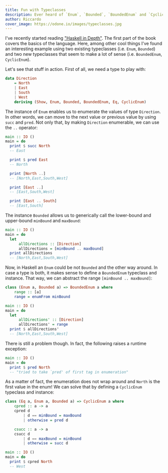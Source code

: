 ```yaml
---
title: Fun with Typeclasses
description: Ever heard of `Enum`, `Bounded`, `BoundedEnum` and `CyclicEnum`?
author: Riccardo
cover_image: https://odone.io/images/typeclasses.jpg
---
```


I've recently started reading ["Haskell in Depth"](https://www.manning.com/books/haskell-in-depth). The first part of the book covers the basics of the language. Here, among other cool things I've found an interesting example using two existing typeclasses (i.e. `Enum`, `Bounded`) and two new typeclasses that seem to make a lot of sense (i.e. `BoundedEnum`, `CyclicEnum`).

Let's see that stuff in action. First of all, we need a type to play with:

```hs
data Direction
    = North
    | East
    | South
    | West
    deriving (Show, Enum, Bounded, BoundedEnum, Eq, CyclicEnum)
```

The instance of `Enum` enables us to enumerate the values of type `Direction`. In other words, we can move to the next value or previous value by using `succ` and `pred`. Not only that, by making `Direction` enumerable, we can use the `..` operator:

```hs
main :: IO ()
main = do
  print $ succ North
  -- East

  print $ pred East
  -- North

  print [North ..]
  -- [North,East,South,West]

  print [East ..]
  -- [East,South,West]

  print [East .. South]
  -- [East,South]
```

The instance `Bounded` allows us to generically call the lower-bound and upper-bound `minBound` and `maxBound`:

```hs
main :: IO ()
main = do
  let
      allDirections :: [Direction]
      allDirections = [minBound .. maxBound]
  print allDirections
  -- [North,East,South,West]
```

Now, in Haskell an `Enum` could be not `Bounded` and the other way around. In case a type is both, it makes sense to define a `BoundedEnum` typeclass and instance. That way, we can abstract the range `[minBound .. maxBound]`:

```hs
class (Enum a, Bounded a) => BoundedEnum a where
    range :: [a]
    range = enumFrom minBound

main :: IO ()
main = do
  let
      allDirections' :: [Direction]
      allDirections' = range
  print $ allDirections'
  -- [North,East,South,West]
```

There is still a problem though. In fact, the following raises a runtime exception:

```hs
main :: IO ()
main = do
  print $ pred North
  -- "tried to take `pred' of first tag in enumeration"
```

As a matter of fact, the enumeration does not wrap around and `North` is the first value in the enum! We can solve that by defining a `CyclicEnum` typeclass and instance:

```hs
class (Eq a, Enum a, Bounded a) => CyclicEnum a where
    cpred :: a -> a
    cpred d
        | d == minBound = maxBound
        | otherwise = pred d

    csucc :: a -> a
    csucc d
        | d == maxBound = minBound
        | otherwise = succ d

main :: IO ()
main = do
  print $ cpred North
  -- West
```